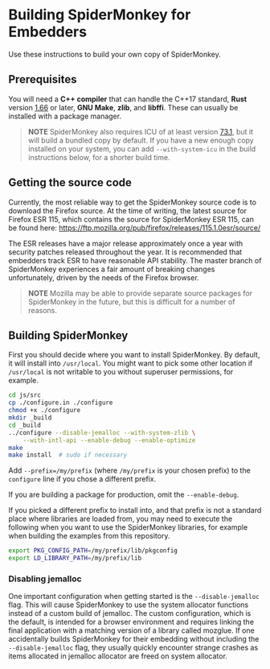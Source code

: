 # Building SpiderMonkey for Embedders #

Use these instructions to build your own copy of SpiderMonkey.

## Prerequisites ##

You will need a **C++ compiler** that can handle the C++17 standard,
**Rust** version [1.66][minimum-rust-version] or later, **GNU Make**,
**zlib**, and **libffi**.
These can usually be installed with a package manager.

> **NOTE** SpiderMonkey also requires ICU of at least version
> [73.1][minimum-icu-version], but it will build a bundled copy by
> default.
> If you have a new enough copy installed on your system, you can add
> `--with-system-icu` in the build instructions below, for a shorter
> build time.

[minimum-rust-version]: https://searchfox.org/mozilla-esr115/rev/61b47de1faebf23626e519b2464b461589fbea3e/python/mozboot/mozboot/util.py#14
[minimum-icu-version]: https://searchfox.org/mozilla-esr115/rev/61b47de1faebf23626e519b2464b461589fbea3e/js/moz.configure#1107

## Getting the source code ##

Currently, the most reliable way to get the SpiderMonkey source code is
to download the Firefox source.
At the time of writing, the latest source for Firefox ESR 115, which
contains the source for SpiderMonkey ESR 115, can be found here:
https://ftp.mozilla.org/pub/firefox/releases/115.1.0esr/source/

The ESR releases have a major release approximately once a year with
security patches released throughout the year.
It is recommended that embedders track ESR to have reasonable API
stability.
The master branch of SpiderMonkey experiences a fair amount of breaking
changes unfortunately, driven by the needs of the Firefox browser.

> **NOTE** Mozilla may be able to provide separate source packages for
> SpiderMonkey in the future, but this is difficult for a number of
> reasons.

## Building SpiderMonkey ##

First you should decide where you want to install SpiderMonkey.
By default, it will install into `/usr/local`.
You might want to pick some other location if `/usr/local` is not
writable to you without superuser permissions, for example.

```sh
cd js/src
cp ./configure.in ./configure
chmod +x ./configure
mkdir _build
cd _build
../configure --disable-jemalloc --with-system-zlib \
    --with-intl-api --enable-debug --enable-optimize
make
make install  # sudo if necessary
```

Add `--prefix=/my/prefix` (where `/my/prefix` is your chosen prefix) to
the `configure` line if you chose a different prefix.

If you are building a package for production, omit the `--enable-debug`.

If you picked a different prefix to install into, and that prefix is not
a standard place where libraries are loaded from, you may need to
execute the following when you want to use the SpiderMonkey libraries,
for example when building the examples from this repository.

```sh
export PKG_CONFIG_PATH=/my/prefix/lib/pkgconfig
export LD_LIBRARY_PATH=/my/prefix/lib
```

### Disabling jemalloc ###

One important configuration when getting started is the
`--disable-jemalloc` flag.
This will cause SpiderMonkey to use the system allocator functions
instead of a custom build of jemalloc.
The custom configuration, which is the default, is intended for a
browser environment and requires linking the final application with a
matching version of a library called mozglue.
If one accidentally builds SpiderMonkey for their embedding without
including the `--disable-jemalloc` flag, they usually quickly encounter
strange crashes as items allocated in jemalloc allocator are freed on
system allocator.
